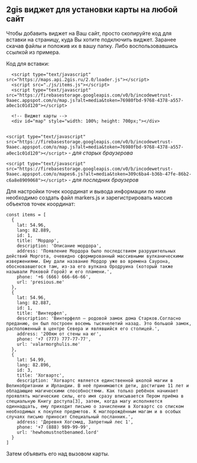 ## 2gis виджет для установки карты на любой сайт

Чтобы добавить виджет на Ваш сайт, просто скопируйте код для вставки на страницу, куда Вы хотите подключить виджет. Заранее скачав файлы и положив их в вашу папку. Либо воспользовавшись ссылкой из примера.

Код для вставки:
```
  <script type="text/javascript" src="https://maps.api.2gis.ru/2.0/loader.js"></script>
  <script src="./js/items.js"></script>
  <script type="text/javascript" src="https://firebasestorage.googleapis.com/v0/b/incodewetrust-9aaec.appspot.com/o/map.js?alt=media&token=76980fbd-9768-4378-a557-a0ec1c01d120"></script>
  
  <!-- Виджет карты -->
  <div id="map" style="width: 100%; height: 700px;"></div> 
  
```

`<script type="text/javascript" src="https://firebasestorage.googleapis.com/v0/b/incodewetrust-9aaec.appspot.com/o/map.js?alt=media&token=76980fbd-9768-4378-a557-a0ec1c01d120"></script>` - *для старых браузерова*


`<script type="text/javascript" src="https://firebasestorage.googleapis.com/v0/b/incodewetrust-9aaec.appspot.com/o/mapes6.js?alt=media&token=309c6ba4-b36b-47fe-86b2-c6a8e8909068"></script>` - *для последних браузеров*

Для настройки точек координат и вывода информации по ним необходимо создать файл markers.js и зарегистрировать массив объектов точек координат:

```
const items = [
  {
    lat: 54.96,
    lang: 82.889,
    id: 1,
    title: 'Мордор',
    description: 'Описание мордора',
    address: 'Появление Мордора было последствием разрушительных действий Моргота, очевидно сформированный массивными вулканическими извержениями. Ему дали название Мордор уже во времена Саурона, обосновавшегося там, из-за его вулкана Ородруина (который также называли Роковой Горой) и его пламени.',
    phone: '+6 (666) 666-66-66',
    url: 'presious.me'
  },
  {
    lat: 54.96,
    lang: 82.887,
    id: 1,
    title: 'Винтерфел',
    description: 'Винтерфелл — родовой замок дома Старков.Согласно преданию, он был построен восемь тысячелетий назад. Это большой замок, расположенный в центре Севера и являвшийся его столицей.',
    address: '200км от стены на юг',
    phone: '+7 (777) 777-77-77',
    url: 'valarmorghulis.me'
  },
  {
    lat: 54.99,
    lang: 82.896,
    id: 3,
    title: 'Хогвартс',
    description: 'Хогвартс является единственной школой магии в Великобритании и Ирландии. В неё принимаются дети, достигшие 11 лет и обладающие магическими способностями. Как только ребёнок начинает проявлять магические силы, его имя сразу вписывается Пером приёма в специальную Книгу доступа[3], затем, когда магу исполняется одиннадцать, ему приходит письмо о зачислении в Хогвартс со списком необходимых к покупке предметов. К маглорождённым магам и в особых случаях письмо приносит Специальный посланник.',
    address: 'Деревня Хогсмид, Запретный лес 1',
    phone: '+7 (888) 989-99-99',
    url: 'hewhomustnotbenamed.lord'
  }
]

``` 

Затем объявить его над вызовом карты.
